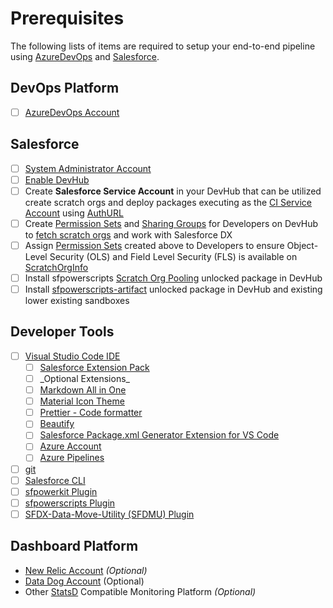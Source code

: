 # Prerequisites

The following lists of items are required to setup your end-to-end pipeline using [AzureDevOps](https://azure.microsoft.com/en-au/services/devops/#overview) and [Salesforce](https://www.salesforce.com).‌

## DevOps Platform <a href="#devops-platform" id="devops-platform"></a>

* [ ] ​[AzureDevOps Account](https://azure.microsoft.com/en-au/services/devops/#overview)

## Salesforce <a href="#salesforce" id="salesforce"></a>

* [ ] ​[System Administrator Account](https://help.salesforce.com/s/articleView?id=How-to-change-Administrators-1327365222554\&language=en\_US\&r=https%3A%2F%2Fwww.google.com%2F\&type=1)​
* [ ] ​[Enable DevHub](https://help.salesforce.com/s/articleView?id=sf.sfdx\_setup\_enable\_devhub.htm\&type=5)​
* [ ] Create **Salesforce Service Account** in your DevHub that can be utilized create scratch orgs and deploy packages executing as the [CI Service Account](https://sfpowerscripts.dxatscale.io/getting-started/prerequisites#create-a-ci-service-user-in-production) using [AuthURL](https://developer.salesforce.com/docs/atlas.en-us.sfdx\_cli\_reference.meta/sfdx\_cli\_reference/cli\_reference\_auth\_sfdxurl.htm)​
* [ ] Create [Permission Sets](https://developer.salesforce.com/docs/atlas.en-us.securityImplGuide.meta/securityImplGuide/perm\_sets\_overview.htm) and [Sharing Groups](https://sfpowerscripts.dxatscale.io/getting-started/prerequisites#grant-developers-access-to-scratch-org-pools) for Developers on DevHub to [fetch scratch orgs](https://github.com/Accenture/sfpowerkit/wiki/Getting-started-with-ScratchOrg-Pooling#4-fetch-scratch-org-from-a-pool) and work with Salesforce DX
* [ ] Assign [Permission Sets](https://developer.salesforce.com/docs/atlas.en-us.securityImplGuide.meta/securityImplGuide/perm\_sets\_overview.htm) created above to Developers to ensure Object-Level Security (OLS) and Field Level Security (FLS) is available on [ScratchOrgInfo](https://developer.salesforce.com/docs/atlas.en-us.api.meta/api/sforce\_api\_objects\_scratchorginfo.htm)​
* [ ] Install sfpowerscripts [Scratch Org Pooling](https://github.com/Accenture/sfpowerscripts/tree/develop/prerequisites/scratchorgpool) unlocked package in DevHub
* [ ] Install [sfpowerscripts-artifact](https://github.com/Accenture/sfpowerscripts/tree/develop/prerequisites/sfpowerscripts-artifact) unlocked package in DevHub and existing lower existing sandboxes

## Developer Tools <a href="#developer-tools" id="developer-tools"></a>

* [ ] ​[Visual Studio Code IDE](https://code.visualstudio.com/download)​
  * [ ] ​[Salesforce Extension Pack](https://marketplace.visualstudio.com/items?itemName=salesforce.salesforcedx-vscode)​
  * [ ] \_Optional Extensions\_​
  * [ ] ​[Markdown All in One](https://marketplace.visualstudio.com/items?itemName=yzhang.markdown-all-in-one)​
  * [ ] ​[Material Icon Theme](https://marketplace.visualstudio.com/items?itemName=PKief.material-icon-theme)​
  * [ ] ​[Prettier - Code formatter](https://marketplace.visualstudio.com/items?itemName=esbenp.prettier-vscode)​
  * [ ] ​[Beautify](https://marketplace.visualstudio.com/items?itemName=HookyQR.beautify)
  * [ ] [Salesforce Package.xml Generator Extension for VS Code](https://marketplace.visualstudio.com/items?itemName=VignaeshRamA.sfdx-package-xml-generator)
  * [ ] [Azure Account​](https://marketplace.visualstudio.com/items?itemName=ms-vscode.azure-account)
  * [ ] [Azure Pipelines](https://marketplace.visualstudio.com/items?itemName=ms-azure-devops.azure-pipelines)
* [ ] ​[git](https://git-scm.com)​
* [ ] ​[Salesforce CLI](https://www.npmjs.com/package/sfdx-cli)​
* [ ] ​[sfpowerkit Plugin](https://github.com/dxatscale/sfpowerkit)​
* [ ] ​[sfpowerscripts Plugin](https://github.com/Accenture/sfpowerscripts)​
* [ ] ​[SFDX-Data-Move-Utility (SFDMU) Plugin](https://github.com/forcedotcom/SFDX-Data-Move-Utility)​

## Dashboard Platform <a href="#dashboard-platform" id="dashboard-platform"></a>

* ​[New Relic Account](https://newrelic.com/signup) _(Optional)_
* [Data Dog Account](https://www.datadoghq.com) (Optional)
* Other [StatsD](https://github.com/statsd/statsd) Compatible Monitoring Platform _(Optional)_
